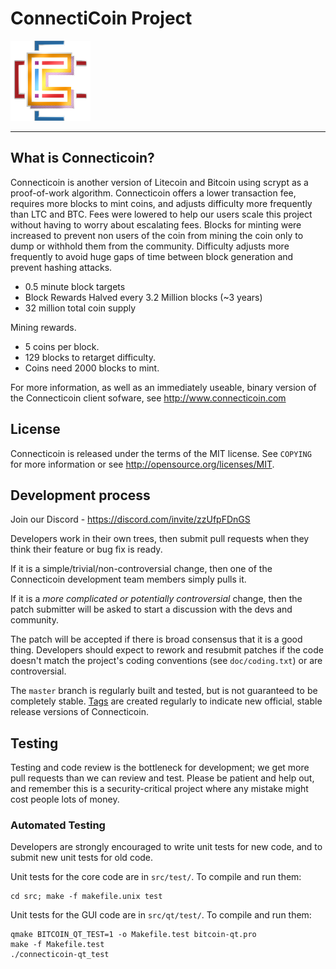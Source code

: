 ConnectiCoin Project
===================================== 
![](share/pixmaps/bitcoin128.png)
 
---------------- 
What is Connecticoin?
----------------

Connecticoin is another version of Litecoin and Bitcoin using scrypt as a proof-of-work algorithm.
Connecticoin offers a lower transaction fee, requires more blocks to mint coins, and adjusts difficulty more frequently than LTC and BTC.
Fees were lowered to help our users scale this project without having to worry about escalating fees.
Blocks for minting were increased to prevent non users of the coin from mining the coin only to dump or withhold them from the community.
Difficulty adjusts more frequently to avoid huge gaps of time between block generation and prevent hashing attacks. 
 - 0.5 minute block targets
 - Block Rewards Halved every 3.2 Million blocks (~3 years)
 - 32 million total coin supply

Mining rewards.
 - 5 coins per block. 
 - 129 blocks to retarget difficulty.
 - Coins need 2000 blocks to mint.

For more information, as well as an immediately useable, binary version of
the Connecticoin client sofware, see http://www.connecticoin.com

License
-------

Connecticoin is released under the terms of the MIT license. See `COPYING` for more
information or see http://opensource.org/licenses/MIT.

Development process
-------------------

Join our Discord - https://discord.com/invite/zzUfpFDnGS

Developers work in their own trees, then submit pull requests when they think
their feature or bug fix is ready.

If it is a simple/trivial/non-controversial change, then one of the Connecticoin
development team members simply pulls it.

If it is a *more complicated or potentially controversial* change, then the patch
submitter will be asked to start a discussion with the devs and community.

The patch will be accepted if there is broad consensus that it is a good thing.
Developers should expect to rework and resubmit patches if the code doesn't
match the project's coding conventions (see `doc/coding.txt`) or are
controversial.

The `master` branch is regularly built and tested, but is not guaranteed to be
completely stable. [Tags](https://github.com/connecticoin/connecticoin/tags) are created
regularly to indicate new official, stable release versions of Connecticoin.

Testing
-------

Testing and code review is the bottleneck for development; we get more pull
requests than we can review and test. Please be patient and help out, and
remember this is a security-critical project where any mistake might cost people
lots of money.

### Automated Testing

Developers are strongly encouraged to write unit tests for new code, and to
submit new unit tests for old code.

Unit tests for the core code are in `src/test/`. To compile and run them:

    cd src; make -f makefile.unix test

Unit tests for the GUI code are in `src/qt/test/`. To compile and run them:

    qmake BITCOIN_QT_TEST=1 -o Makefile.test bitcoin-qt.pro
    make -f Makefile.test
    ./connecticoin-qt_test
